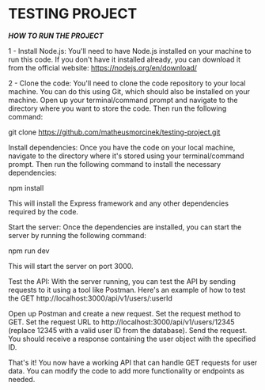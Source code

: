 # TESTING PROJECT

***HOW TO RUN THE PROJECT***

1 - Install Node.js:
You'll need to have Node.js installed on your machine to run this code. If you don't have it installed already, you can download it from the official website: https://nodejs.org/en/download/

2 - Clone the code:
You'll need to clone the code repository to your local machine. You can do this using Git, which should also be installed on your machine. Open up your terminal/command prompt and navigate to the directory where you want to store the code. Then run the following command:

git clone <https://github.com/matheusmorcinek/testing-project.git>

Install dependencies:
Once you have the code on your local machine, navigate to the directory where it's stored using your terminal/command prompt. Then run the following command to install the necessary dependencies:

npm install

This will install the Express framework and any other dependencies required by the code.

Start the server:
Once the dependencies are installed, you can start the server by running the following command:

npm run dev

This will start the server on port 3000.

Test the API:
With the server running, you can test the API by sending requests to it using a tool like Postman. Here's an example of how to test the GET http://localhost:3000/api/v1/users/:userId

Open up Postman and create a new request.
Set the request method to GET.
Set the request URL to http://localhost:3000/api/v1/users/12345 (replace 12345 with a valid user ID from the database).
Send the request.
You should receive a response containing the user object with the specified ID.

That's it! You now have a working API that can handle GET requests for user data. You can modify the code to add more functionality or endpoints as needed.